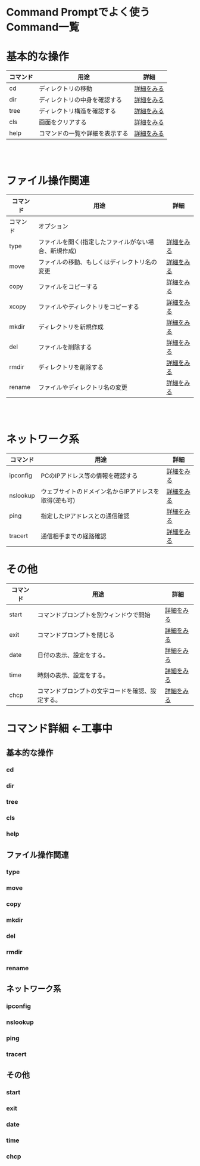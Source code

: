   <link href=".\css\StyleSheet.css" rel="stylesheet"/>
 

# Command Promptでよく使うCommand一覧

# 基本的な操作
| コマンド | 用途                           | 詳細           |
| -------- | ------------------------------ | -------------- |
| cd       | ディレクトリの移動             | [詳細をみる](#cd) |
| dir      | ディレクトリの中身を確認する   | [詳細をみる](#dir) |
| tree     | ディレクトリ構造を確認する     | [詳細をみる](#tree) |
| cls      | 画面をクリアする               | [詳細をみる](#cls) |
| help     | コマンドの一覧や詳細を表示する | [詳細をみる](#help) |
<br><br>

# ファイル操作関連 
| コマンド | 用途                                                 | 詳細           |
| -------- | ---------------------------------------------------- | -------------- |
| コマンド | オプション                                           |                |
| type     | ファイルを開く(指定したファイルがない場合、新規作成) | [詳細をみる](#type) |
| move     | ファイルの移動、もしくはディレクトリ名の変更         | [詳細をみる](#move) |
| copy     | ファイルをコピーする                                 | [詳細をみる](#copy) |
| xcopy    | ファイルやディレクトリをコピーする                   | [詳細をみる](#xcopy) |
| mkdir    | ディレクトリを新規作成                               | [詳細をみる](#mkdir) |
| del      | ファイルを削除する                                   | [詳細をみる](#del) |
| rmdir    | ディレクトリを削除する                               | [詳細をみる](#rmdir) |
| rename   | ファイルやディレクトリ名の変更                       | [詳細をみる](#rename) |
<br><br>

# ネットワーク系

| コマンド | 用途                                                 | 詳細           |
| -------- | ---------------------------------------------------- | -------------- |
| ipconfig | PCのIPアドレス等の情報を確認する                     | [詳細をみる](#ipconfig) |
| nslookup | ウェブサイトのドメイン名からIPアドレスを取得(逆も可) | [詳細をみる](#nslookup) |
| ping     | 指定したIPアドレスとの通信確認                       | [詳細をみる](#ping) |
| tracert  | 通信相手までの経路確認                               | [詳細をみる](#tracert) |


# その他

| コマンド | 用途                                             | 詳細           |
| -------- | ------------------------------------------------ | -------------- |
| start    | コマンドプロンプトを別ウィンドウで開始           | [詳細をみる](#start) |
| exit     | コマンドプロンプトを閉じる                       | [詳細をみる](#exit) |
| date     | 日付の表示、設定をする。                         | [詳細をみる](#date) |
| time     | 時刻の表示、設定をする。                         | [詳細をみる](#time) |
| chcp     | コマンドプロンプトの文字コードを確認、設定する。  | [詳細をみる](#chcp) |



# コマンド詳細 ←工事中

## 基本的な操作
### cd 

### dir

### tree

### cls

### help

## ファイル操作関連 

### type

### move
### copy
### mkdir
### del
### rmdir
### rename


## ネットワーク系
### ipconfig
### nslookup
### ping
### tracert

## その他
### start
### exit
### date
### time
### chcp

